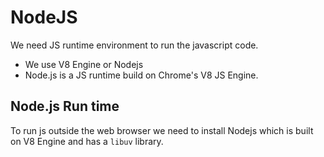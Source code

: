 # NodeJS

We need JS runtime environment to run the javascript code.
* We use V8 Engine or Nodejs
* Node.js is a JS runtime build on Chrome's V8 JS Engine.

## Node.js Run time

To run js outside the web browser we need to install Nodejs which is built on V8 Engine and has a `libuv` library.

